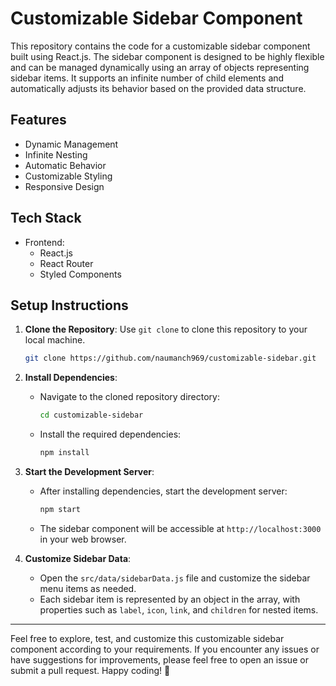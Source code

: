 # Customizable Sidebar Component

This repository contains the code for a customizable sidebar component built using React.js. The sidebar component is designed to be highly flexible and can be managed dynamically using an array of objects representing sidebar items. It supports an infinite number of child elements and automatically adjusts its behavior based on the provided data structure.

## Features

- Dynamic Management
- Infinite Nesting
- Automatic Behavior
- Customizable Styling
- Responsive Design

## Tech Stack

- Frontend:
  - React.js
  - React Router
  - Styled Components

## Setup Instructions

1. **Clone the Repository**: Use `git clone` to clone this repository to your local machine.
   ```bash
   git clone https://github.com/naumanch969/customizable-sidebar.git
   ```

2. **Install Dependencies**:
   - Navigate to the cloned repository directory:
     ```bash
     cd customizable-sidebar
     ```
   - Install the required dependencies:
     ```bash
     npm install
     ```

3. **Start the Development Server**:
   - After installing dependencies, start the development server:
     ```bash
     npm start
     ```
   - The sidebar component will be accessible at `http://localhost:3000` in your web browser.

4. **Customize Sidebar Data**:
   - Open the `src/data/sidebarData.js` file and customize the sidebar menu items as needed.
   - Each sidebar item is represented by an object in the array, with properties such as `label`, `icon`, `link`, and `children` for nested items.

---

Feel free to explore, test, and customize this customizable sidebar component according to your requirements. If you encounter any issues or have suggestions for improvements, please feel free to open an issue or submit a pull request. Happy coding! 🚀
